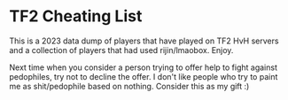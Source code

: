 # TF2 Cheating List
This is a 2023 data dump of players that have played on TF2 HvH servers and a collection of players that had used rijin/lmaobox. Enjoy.

Next time when you consider a person trying to offer help to fight against pedophiles, try not to decline the offer. I don't like people who try to paint me as shit/pedophile based on nothing. Consider this as my gift :)
